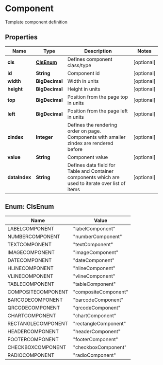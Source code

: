 

# Component

Template component definition

## Properties

Name | Type | Description | Notes
------------ | ------------- | ------------- | -------------
**cls** | [**ClsEnum**](#ClsEnum) | Defines component class/type |  [optional]
**id** | **String** | Component id |  [optional]
**width** | **BigDecimal** | Width in units |  [optional]
**height** | **BigDecimal** | Height in units |  [optional]
**top** | **BigDecimal** | Position from the page top in units |  [optional]
**left** | **BigDecimal** | Position from the page left in units |  [optional]
**zindex** | **Integer** | Defines the rendering order on page. Components with smaller zindex are rendered before |  [optional]
**value** | **String** | Component value |  [optional]
**dataIndex** | **String** | Defines data field for Table and Container components which are used to iterate over list of items |  [optional]



## Enum: ClsEnum

Name | Value
---- | -----
LABELCOMPONENT | &quot;labelComponent&quot;
NUMBERCOMPONENT | &quot;numberComponent&quot;
TEXTCOMPONENT | &quot;textComponent&quot;
IMAGECOMPONENT | &quot;imageComponent&quot;
DATECOMPONENT | &quot;dateComponent&quot;
HLINECOMPONENT | &quot;hlineComponent&quot;
VLINECOMPONENT | &quot;vlineComponent&quot;
TABLECOMPONENT | &quot;tableComponent&quot;
COMPOSITECOMPONENT | &quot;compositeComponent&quot;
BARCODECOMPONENT | &quot;barcodeComponent&quot;
QRCODECOMPONENT | &quot;qrcodeComponent&quot;
CHARTCOMPONENT | &quot;chartComponent&quot;
RECTANGLECOMPONENT | &quot;rectangleComponent&quot;
HEADERCOMPONENT | &quot;headerComponent&quot;
FOOTERCOMPONENT | &quot;footerComponent&quot;
CHECKBOXCOMPONENT | &quot;checkboxComponent&quot;
RADIOCOMPONENT | &quot;radioComponent&quot;




